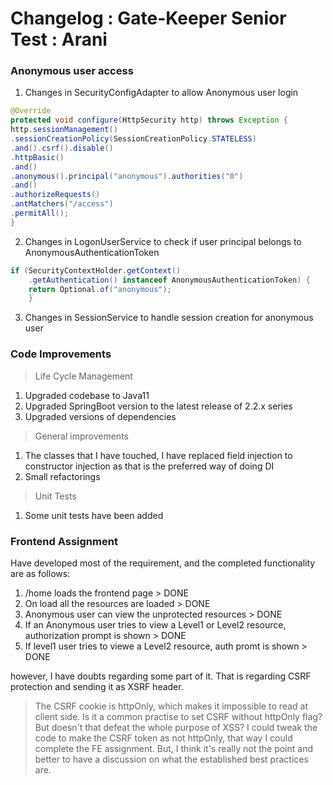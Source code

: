 # Changelog : Gate-Keeper Senior Test : Arani

### Anonymous user access
1. Changes in SecurityConfigAdapter to allow Anonymous user login
```java
@Override
protected void configure(HttpSecurity http) throws Exception {
http.sessionManagement()
.sessionCreationPolicy(SessionCreationPolicy.STATELESS)
.and().csrf().disable()
.httpBasic()
.and()
.anonymous().principal("anonymous").authorities("0")
.and()
.authorizeRequests()
.antMatchers("/access")
.permitAll();
}
```
2. Changes in LogonUserService to check if user principal belongs to AnonymousAuthenticationToken
```java
if (SecurityContextHolder.getContext()
    .getAuthentication() instanceof AnonymousAuthenticationToken) {
    return Optional.of("anonymous");
    }
```
3. Changes in SessionService to handle session creation for anonymous user

### Code Improvements
> Life Cycle Management
1. Upgraded codebase to Java11
2. Upgraded SpringBoot version to the latest release of 2.2.x series
3. Upgraded versions of dependencies

> General improvements
1. The classes that I have touched, I have replaced field injection to constructor injection as that is the preferred way of doing DI
2. Small refactorings

> Unit Tests
1. Some unit tests have been added

### Frontend Assignment
Have developed most of the requirement, and the completed functionality are as follows:
1. /home loads the frontend page > DONE
2. On load all the resources are loaded > DONE
3. Anonymous user can view the unprotected resources > DONE
4. If an Anonymous user tries to view a Level1 or Level2 resource, authorization prompt is shown > DONE
5. If level1 user tries to viewe a Level2 resource, auth promt is shown > DONE

however, I have doubts regarding some part of it.
That is regarding CSRF protection and sending it as XSRF header.
> The CSRF cookie is httpOnly, which makes it impossible to read at client side.
> Is it a common practise to set CSRF without httpOnly flag? But doesn't that defeat the whole purpose of XSS?
> I could tweak the code to make the CSRF token as not httpOnly, that way I could complete the FE assignment. 
> But, I think it's really not the point and better to have a discussion on what the established best practices are.
   

